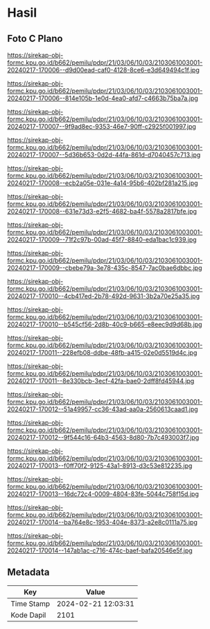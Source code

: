 # Hasil

## Foto C Plano

https://sirekap-obj-formc.kpu.go.id/b662/pemilu/pdpr/21/03/06/10/03/2103061003001-20240217-170006--d9d00ead-caf0-4128-8ce6-e3d649494c1f.jpg

https://sirekap-obj-formc.kpu.go.id/b662/pemilu/pdpr/21/03/06/10/03/2103061003001-20240217-170006--814e105b-1e0d-4ea0-afd7-c4663b75ba7a.jpg

https://sirekap-obj-formc.kpu.go.id/b662/pemilu/pdpr/21/03/06/10/03/2103061003001-20240217-170007--9f9ad8ec-9353-46e7-90ff-c2925f001997.jpg

https://sirekap-obj-formc.kpu.go.id/b662/pemilu/pdpr/21/03/06/10/03/2103061003001-20240217-170007--5d36b653-0d2d-44fa-861d-d7040457c713.jpg

https://sirekap-obj-formc.kpu.go.id/b662/pemilu/pdpr/21/03/06/10/03/2103061003001-20240217-170008--ecb2a05e-031e-4a14-95b6-402bf281a215.jpg

https://sirekap-obj-formc.kpu.go.id/b662/pemilu/pdpr/21/03/06/10/03/2103061003001-20240217-170008--631e73d3-e2f5-4682-ba4f-5578a2817bfe.jpg

https://sirekap-obj-formc.kpu.go.id/b662/pemilu/pdpr/21/03/06/10/03/2103061003001-20240217-170009--71f2c97b-00ad-45f7-8840-eda1bac1c939.jpg

https://sirekap-obj-formc.kpu.go.id/b662/pemilu/pdpr/21/03/06/10/03/2103061003001-20240217-170009--cbebe79a-3e78-435c-8547-7ac0bae6dbbc.jpg

https://sirekap-obj-formc.kpu.go.id/b662/pemilu/pdpr/21/03/06/10/03/2103061003001-20240217-170010--4cb417ed-2b78-492d-9631-3b2a70e25a35.jpg

https://sirekap-obj-formc.kpu.go.id/b662/pemilu/pdpr/21/03/06/10/03/2103061003001-20240217-170010--b545cf56-2d8b-40c9-b665-e8eec9d9d68b.jpg

https://sirekap-obj-formc.kpu.go.id/b662/pemilu/pdpr/21/03/06/10/03/2103061003001-20240217-170011--228efb08-ddbe-48fb-a415-02e0d5519d4c.jpg

https://sirekap-obj-formc.kpu.go.id/b662/pemilu/pdpr/21/03/06/10/03/2103061003001-20240217-170011--8e330bcb-3ecf-42fa-bae0-2dff8fd45944.jpg

https://sirekap-obj-formc.kpu.go.id/b662/pemilu/pdpr/21/03/06/10/03/2103061003001-20240217-170012--51a49957-cc36-43ad-aa0a-2560613caad1.jpg

https://sirekap-obj-formc.kpu.go.id/b662/pemilu/pdpr/21/03/06/10/03/2103061003001-20240217-170012--9f544c16-64b3-4563-8d80-7b7c493003f7.jpg

https://sirekap-obj-formc.kpu.go.id/b662/pemilu/pdpr/21/03/06/10/03/2103061003001-20240217-170013--f0ff70f2-9125-43a1-8913-d3c53e812235.jpg

https://sirekap-obj-formc.kpu.go.id/b662/pemilu/pdpr/21/03/06/10/03/2103061003001-20240217-170013--16dc72c4-0009-4804-83fe-5044c758f15d.jpg

https://sirekap-obj-formc.kpu.go.id/b662/pemilu/pdpr/21/03/06/10/03/2103061003001-20240217-170014--ba764e8c-1953-404e-8373-a2e8c0111a75.jpg

https://sirekap-obj-formc.kpu.go.id/b662/pemilu/pdpr/21/03/06/10/03/2103061003001-20240217-170014--147ab1ac-c716-474c-baef-bafa20546e5f.jpg


## Metadata

| Key        | Value               |
| ---------- | ------------------- |
| Time Stamp | 2024-02-21 12:03:31 |
| Kode Dapil | 2101                |



